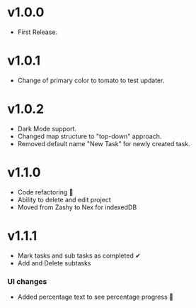 # v1.0.0
- First Release.

# v1.0.1
- Change of primary color to tomato to test updater.

# v1.0.2
- Dark Mode support.
- Changed map structure to "top-down" approach.
- Removed default name "New Task" for newly created task.

# v1.1.0
- Code refactoring 🔧
- Ability to delete and edit project 
- Moved from Zashy to Nex for indexedDB

# v1.1.1
- Mark tasks and sub tasks as completed ✔
- Add and Delete subtasks

### UI changes

- Added percentage text to see percentage progress 💯